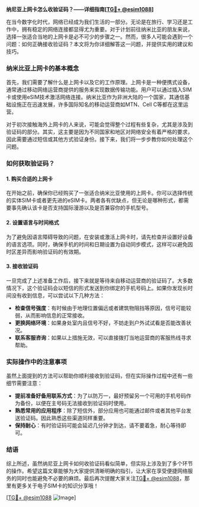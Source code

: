 **纳尼亚上网卡怎么收验证码？——详细指南[[TG💪+ @esim1088](https://t.me/s/esim1088)]**

在当今数字化时代，网络已经成为我们生活的一部分。无论是在旅行、学习还是工作中，拥有稳定的网络连接都显得尤为重要。对于计划前往纳米比亚的朋友来说，选择一张适合当地的上网卡是必不可少的步骤之一。然而，很多人可能会遇到一个问题：如何正确接收验证码？本文将为你详细解答这一问题，并提供实用的建议和技巧。

### 纳米比亚上网卡的基本概念

首先，我们需要了解什么是上网卡以及它的工作原理。上网卡是一种便携式设备，通常通过移动网络运营商提供的服务来实现数据传输功能。用户可以通过插入SIM卡或使用eSIM技术激活网络连接。纳米比亚作为非洲大陆的一个国家，其通信基础设施正在迅速发展，许多国际知名的移动运营商如MTN、Cell C等都在这里运营。

对于初次接触海外上网卡的人来说，可能会觉得整个过程有些复杂，尤其是涉及到验证码的部分。其实，这主要是因为不同国家和地区对网络安全有着严格的要求，因此需要通过短信或其他方式验证身份。接下来，我们将一步步教你如何处理这个问题。

### 如何获取验证码？

#### 1. 购买合适的上网卡
在开始之前，确保你已经购买了一张适合纳米比亚使用的上网卡。你可以选择传统的实体SIM卡或者更先进的eSIM卡。两者各有优缺点，但无论是哪种形式，都需要事先确认该卡是否支持国际漫游以及是否兼容你的手机型号。

#### 2. 设置语言与时间格式
为了避免因语言障碍导致的问题，在安装或激活上网卡时，请先检查并设置好设备的语言选项。同时，确保手机的时间和日期设置为自动同步模式，这样可以避免因时区差异而影响验证码的有效期。

#### 3. 接收验证码
一旦完成了上述准备工作后，接下来就是等待来自移动运营商的验证码了。大多数情况下，这个验证码会以短信的形式发送到你绑定的手机号码上。如果你发现长时间没有收到信息，可以尝试以下几种方法：

- **检查信号强度**：有时候由于地理位置偏远或者建筑物阻挡等原因，信号可能较弱，从而影响信息的正常接收。
- **更换网络环境**：如果身处室内且信号不好，不妨走到户外试试看是否能改善状况。
- **联系客服咨询**：如果以上措施无效，可以直接拨打当地运营商的客服热线寻求帮助。

### 实际操作中的注意事项

虽然上面提到的方法可以帮助你顺利接收到验证码，但在实际操作过程中还有一些细节需要注意：

- **提前准备好备用联系方式**：为了以防万一，最好预留另一个可用的手机号码作为备份，以便在主号码无法接收到验证码时使用。
- **熟悉常用的应用程序**：除了短信外，部分应用也可能通过邮件或者其他平台发送验证码。因此熟悉这些渠道同样重要。
- **保持耐心**：有时验证码可能会延迟几分钟才到达，请不要着急，耐心等待即可。

### 结语

综上所述，虽然纳尼亚上网卡如何收验证码看似简单，但实际上涉及到了多个环节的操作。希望这篇文章能够为大家提供清晰明确的指引，让大家在享受便捷网络服务的同时也能避免不必要的麻烦。最后再次提醒大家关注[TG💪+ @esim1088](https://t.me/s/esim1088)，那里有更多关于电子SIM卡的知识分享哦！

[[TG💪+ @esim1088](https://t.me/s/esim1088) ![Image](https://i.postimg.cc/4NQfJmqS/Snipaste-2025-05-13-00-14-12.png)]